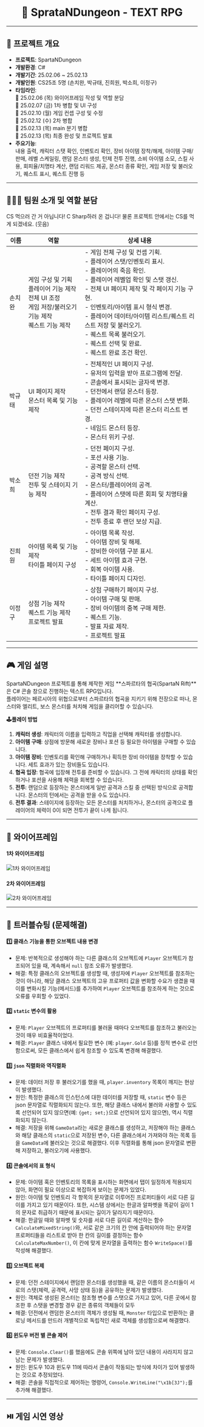 <div align="center">
 
# 📘 SprataNDungeon - TEXT RPG
 
</div>

---

## 📌 프로젝트 개요

- **프로젝트**: SpartaNDungeon
- **개발환경**: C#
- **개발기간**: 25.02.06 ~ 25.02.13
- **개발인원**: CS25조 5명 (손치완, 박규태, 진희원, 박소희, 이정구)
- **타임라인**:  
  🔹 25.02.06 (목) 와이어프레임 작성 및 역할 분담  
  🔹 25.02.07 (금) 1차 병합 및 UI 구성  
  🔹 25.02.10 (월) 게임 컨셉 구성 및 수정  
  🔹 25.02.12 (수) 2차 병합  
  🔹 25.02.13 (목) main 분기 병합  
  🔹 25.02.13 (목) 최종 완성 및 프로젝트 발표  
- **주요기능**:  
  내용 출력, 캐릭터 스탯 확인, 인벤토리 확인, 장비 아이템 장착/해제, 아이템 구매/판매, 레벨 스케일링, 랜덤 몬스터 생성, 턴제 전투 진행, 소비 아이템 소모, 스킬 사용, 회피율/치명타 계산, 랜덤 리워드 제공, 몬스터 종류 확인, 게임 저장 및 불러오기, 퀘스트 표시, 퀘스트 진행 등
  

---

## 🧑‍🤝‍🧑 팀원 소개 및 역할 분담
CS 먹으러 간 거 아닙니다! C Sharp하러 온 겁니다! 물론 프로젝트 안에서는 CS를 먹게 되겠네요. (웃음)

| 이름 | 역할 | 상세 내용 |
|------|------|-----------|
| 손치완 | 게임 구성 및 기획 <br> 플레이어 기능 제작 <br> 전체 UI 조정 <br> 게임 저장/불러오기 기능 제작 <br> 퀘스트 기능 제작 | - 게임 전체 구성 및 컨셉 기획. <br> - 플레이어 스탯/인벤토리 표시. <br> - 플레이어의 죽음 확인. <br> - 플레이어 레벨업 확인 및 스탯 갱신. <br> - 전체 UI 페이지 제작 및 각 페이지 기능 구현. <br> - 인벤토리/아이템 표시 형식 변경. <br> - 플레이어 데이터/아이템 리스트/퀘스트 리스트 저장 및 불러오기. <br> - 퀘스트 목록 불러오기. <br> - 퀘스트 선택 및 완료. <br> - 퀘스트 완료 조건 확인. |
| 박규태 | UI 페이지 제작 <br> 몬스터 목록 및 기능 제작 | - 전체적인 UI 페이지 구성. <br> - 유저의 입력을 받아 프로그램에 전달. <br> - 콘솔에서 표시되는 글자색 변경. <br> - 던전에서 랜덤 몬스터 등장. <br> - 플레이어 레벨에 따른 몬스터 스탯 변화. <br> - 던전 스테이지에 따른 몬스터 리스트 변경. <br> - 네임드 몬스터 등장. <br> - 몬스터 위키 구성. |
| 박소희 | 던전 기능 제작 <br> 전투 및 스테이지 기능 제작 | - 던전 페이지 구성. <br> - 포션 사용 기능. <br> - 공격할 몬스터 선택. <br> - 공격 방식 선택. <br> - 몬스터/플레이어의 공격. <br> - 플레이어 스탯에 따른 회피 및 치명타율 계산. <br> - 전투 결과 확인 페이지 구성. <br> - 전투 종료 후 랜던 보상 지급. |
| 진희원 | 아이템 목록 및 기능 제작 <br> 타이틀 페이지 구성 | - 아이템 목록 작성. <br> - 아이템 장비 및 해제. <br> - 장비한 아이템 구분 표시. <br> - 세트 아이템 효과 구현. <br> - 회복 아이템 사용. <br> - 타이틀 페이지 디자인. |
| 이정구 | 상점 기능 제작 <br> 퀘스트 기능 제작 <br> 프로젝트 발표 | - 상점 구매하기 페이지 구성. <br> - 아이템 구매 및 판매. <br> - 장비 아이템의 중복 구매 제한. <br> - 퀘스트 기능. <br> - 발표 자료 제작. <br> - 프로젝트 발표 |

---

## 🎮 게임 설명
SpartaNDungeon 프로젝트를 통해 제작한 게임 **스파르타의 협곡(SpartaN Rift)**은 C# 콘솔 창으로 진행하는 텍스트 RPG입니다.  
플레이어는 페르시아의 위협으로부터 스파르타의 협곡을 지키기 위해 전장으로 떠나, 몬스터와 엘리트, 보스 몬스터를 처치해 게임을 클리어할 수 있습니다.  

**🕹️플레이 방법**  
1. **캐릭터 생성**: 캐릭터의 이름을 입력하고 직업을 선택해 캐릭터를 생성합니다.
2. **아이템 구매**: 상점에 방문해 새로운 장비나 포션 등 필요한 아이템을 구매할 수 있습니다.
3. **아이템 장비**: 인벤토리를 확인해 구매하거나 획득한 장비 아이템을 장착할 수 있습니다. 세트 효과가 있는 장비들도 있습니다.
4. **협곡 입장**: 협곡에 입장해 전투를 준비할 수 있습니다. 그 전에 캐릭터의 상태를 확인하거나 포션을 사용해 체력을 회복할 수 있습니다.
5. **전투**: 랜덤으로 등장하는 몬스터에게 일반 공격과 스킬 중 선택된 방식으로 공격합니다. 몬스터의 턴에서는 공격을 받을 수도 있습니다.
6. **전투 결과**: 스테이지에 등장하는 모든 몬스터를 처치하거나, 몬스터의 공격으로 플레이어의 체력이 0이 되면 전투가 끝이 나게 됩니다.

---

## 📖 와이어프레임
#### **1차 와이어프레임**
![1차 와이어프레임](ReadMeFiles/SpartaTextDungeon.png)  
#### **2차 와이어프레임**
![2차 와이어프레임](ReadMeFiles/SpartaTextDungeon2.png)

---

## 🚀 트러블슈팅 (문제해결)
#### 1️⃣ **클래스 기능을 통한 오브젝트 내용 변경**
- 문제: 반복적으로 생성해야 하는 다른 클래스의 오브젝트에 `Player` 오브젝트가 참조되어 있을 때, 계속해서 `null` 참조 오류가 발생했다.
- 해결: 특정 클래스의 오브젝트를 생성할 때, 생성자에 `Player` 오브젝트를 참조하는 것이 아니라, 해당 클래스 오브젝트의 고유 프로퍼티 값을 변화할 수요가 생겼을 때 이를 변화시킬 기능(메서드)를 추가하여 `Player` 오브젝트를 참조하게 하는 것으로 오류를 우회할 수 있었다.  
#### 2️⃣ **`static` 변수의 활용**
- 문제: `Player` 오브젝트의 프로퍼티를 불러올 때마다 오브젝트를 참조하고 불러오는 것이 매우 비효율적이었다.
- 해결: `Player` 클래스 내에서 필요한 변수 (예: `player.Gold` 등)를 정적 변수로 선언함으로써, 모든 클래스에서 쉽게 참조할 수 있도록 변경해 해결했다.  
#### 3️⃣ **`json` 직렬화와 역직렬화**
- 문제: 데이터 저장 후 불러오기를 했을 때, `player.inventory` 목록이 깨지는 현상이 발생했다.
- 원인: 특정한 클래스의 인스턴스에 대한 데이터를 저장할 때, `static` 변수 등은 json 문자열로 직렬화되지 않는다. 또한, 해당 클래스 내에서 불러와 사용할 수 있도록 선언되어 있지 않으면(예: `{get; set;}`으로 선언되어 있지 않으면), 역시 직렬화되지 않는다.
- 해결: 저장을 위해 `GameData`라는 새로운 클래스를 생성하고, 저장해야 하는 클래스와 해당 클래스의 `static`으로 저장된 변수, 다른 클래스에서 가져와야 하는 목록 등을 `GameData`에 불러오는 것으로 해결했다. 이후 직렬화를 통해 json 문자열로 변환해 저장하고, 불러오기에 사용했다.
#### 4️⃣ **콘솔에서의 표 형식**
- 문제: 아이템 혹은 인벤토리의 목록을 표시하는 화면에서 탭이 일정하게 적용되지 않아, 화면이 필요 이상으로 복잡하게 보이는 문제가 있었다.
- 원인: 아이템 및 인벤토리 각 항목의 문자열로 이루어진 프로퍼티들이 서로 다른 길이를 가지고 있기 때문이다. 또한, 시스템 상에서는 한글과 알파벳을 똑같이 길이 1의 문자로 취급하기 때문에 표시되는 길이가 달라지기 때문이다.
- 해결: 한글일 때와 알파벳 및 숫자를 서로 다른 길이로 계산하는 함수 `CalculateMixedString()`와, 서로 같은 크기의 칸 안에 출력되어야 하는 문자열 프로퍼티들을 리스트로 받아 한 칸의 길이를 결정하는 함수 `CalculateMaxNumber()`, 이 칸에 맞게 문자열을 출력하는 함수 `WriteSpace()`를 작성해 해결했다.
#### 5️⃣ **오브젝트 복제**
- 문제: 던전 스테이지에서 랜덤한 몬스터를 생성했을 때, 같은 이름의 몬스터들이 서로의 스탯(체력, 공격력, 사망 상태 등)을 공유하는 문제가 발생했다.
- 원인: 객체로 생성된 몬스터는 참조형 변수를 스탯으로 가지고 있어, 다른 곳에서 참조한 후 스탯을 변경할 경우 같은 종류의 객체들이 모두 
- 해결: 던전에서 랜덤한 몬스터의 객체가 생성될 때, `Monster` 타입으로 반환하는 클로닝 메서드를 만드러 개별적으로 독립적인 새로 객체를 생성함으로써 해결했다.
#### 6️⃣ **윈도우 버전 별 콘솔 제어**
- 문제: `Console.Clear()`를 했음에도 콘솔 위쪽에 남아 있던 내용이 사라지지 않고 남는 문제가 발생했다.
- 원인: 윈도우 10과 윈도우 11에 따라서 콘솔이 작동되는 방식에 차이가 있어 발생하는 것으로 추정되었다.
- 해결: 콘솔을 직접적으로 제어하는 명령어, `Console.WriteLine("\x1b[3J");`를 추가해 해결했다.

---

## ⏯️ 게임 시연 영상

